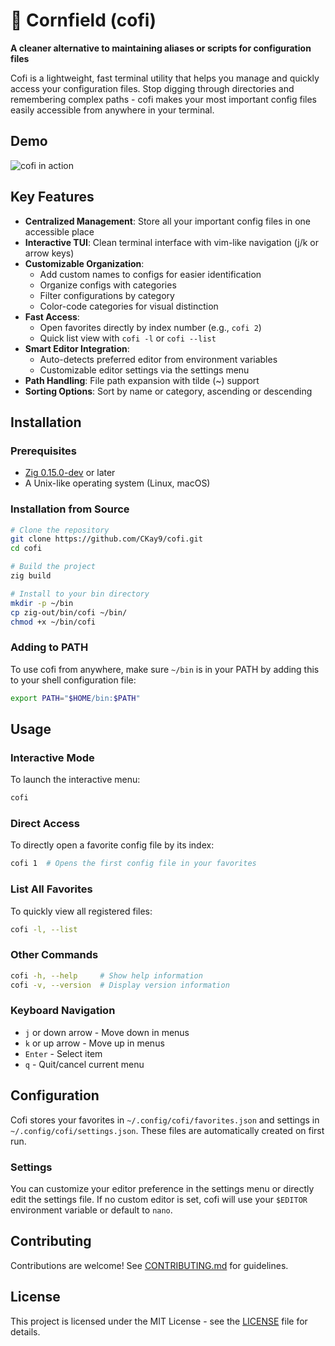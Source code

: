 # 🌽 Cornfield (cofi)

**A cleaner alternative to maintaining aliases or scripts for configuration files**

Cofi is a lightweight, fast terminal utility that helps you manage and quickly access your configuration files. Stop digging through directories and remembering complex paths - cofi makes your most important config files easily accessible from anywhere in your terminal.

## Demo

![cofi in action](./images/cofi.gif)

## Key Features

- **Centralized Management**: Store all your important config files in one accessible place
- **Interactive TUI**: Clean terminal interface with vim-like navigation (j/k or arrow keys)
- **Customizable Organization**:
  - Add custom names to configs for easier identification
  - Organize configs with categories
  - Filter configurations by category
  - Color-code categories for visual distinction
- **Fast Access**:
  - Open favorites directly by index number (e.g., `cofi 2`)
  - Quick list view with `cofi -l` or `cofi --list`
- **Smart Editor Integration**:
  - Auto-detects preferred editor from environment variables
  - Customizable editor settings via the settings menu
- **Path Handling**: File path expansion with tilde (~) support
- **Sorting Options**: Sort by name or category, ascending or descending

## Installation

### Prerequisites
- [Zig 0.15.0-dev](https://ziglang.org/download/) or later
- A Unix-like operating system (Linux, macOS)

### Installation from Source
```bash
# Clone the repository
git clone https://github.com/CKay9/cofi.git
cd cofi

# Build the project
zig build

# Install to your bin directory
mkdir -p ~/bin
cp zig-out/bin/cofi ~/bin/
chmod +x ~/bin/cofi
```

### Adding to PATH
To use cofi from anywhere, make sure `~/bin` is in your PATH by adding this to your shell configuration file:

```bash
export PATH="$HOME/bin:$PATH"
```

## Usage

### Interactive Mode
To launch the interactive menu:
```bash
cofi
```

### Direct Access
To directly open a favorite config file by its index:
```bash
cofi 1  # Opens the first config file in your favorites
```

### List All Favorites
To quickly view all registered files:
```bash
cofi -l, --list
```

### Other Commands
```bash
cofi -h, --help     # Show help information
cofi -v, --version  # Display version information
```

### Keyboard Navigation
- `j` or down arrow - Move down in menus
- `k` or up arrow - Move up in menus
- `Enter` - Select item
- `q` - Quit/cancel current menu

## Configuration
Cofi stores your favorites in `~/.config/cofi/favorites.json` and settings in `~/.config/cofi/settings.json`. These files are automatically created on first run.

### Settings
You can customize your editor preference in the settings menu or directly edit the settings file. If no custom editor is set, cofi will use your `$EDITOR` environment variable or default to `nano`.

## Contributing
Contributions are welcome! See [CONTRIBUTING.md](CONTRIBUTING.md) for guidelines.

## License
This project is licensed under the MIT License - see the [LICENSE](LICENSE) file for details.
